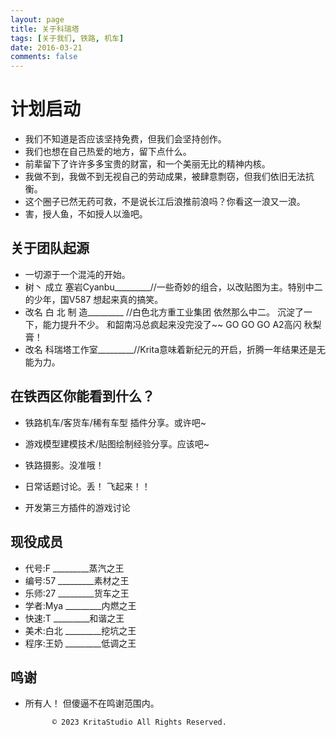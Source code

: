 ```yaml
---
layout: page
title: 关于科瑞塔
tags: [关于我们, 铁路, 机车]
date: 2016-03-21
comments: false
---
```

    
#  计划启动

* 我们不知道是否应该坚持免费，但我们会坚持创作。   
* 我们也想在自己热爱的地方，留下点什么。
* 前辈留下了许许多多宝贵的财富，和一个美丽无比的精神内核。
* 我做不到，我做不到无视自己的劳动成果，被肆意剽窃，但我们依旧无法抗衡。
* 这个圈子已然无药可救，不是说长江后浪推前浪吗？你看这一浪又一浪。
* 害，授人鱼，不如授人以渔吧。

## 关于团队起源

* 一切源于一个混沌的开始。
* 树丶 成立 塞岩Cyanbu_________//一些奇妙的组合，以改贴图为主。特别中二的少年，国V587 想起来真的搞笑。
* 改名 白 北 制 造_________ //白色北方重工业集团 依然那么中二。 沉淀了一下，能力提升不少。 和韶南冯总疯起来没完没了~~  GO GO GO A2高闪 秋梨膏！
* 改名 科瑞塔工作室_________//Krita意味着新纪元的开启，折腾一年结果还是无能为力。

## 在铁西区你能看到什么？   

* 铁路机车/客货车/稀有车型 插件分享。或许吧~

* 游戏模型建模技术/贴图绘制经验分享。应该吧~

* 铁路摄影。没准哦！

* 日常话题讨论。丢！ 飞起来！！

* 开发第三方插件的游戏讨论

## 现役成员

* 代号:F        _________蒸汽之王
* 编号:57       _________素材之王
* 乐师:27       _________货车之王
* 学者:Mya      _________内燃之王
* 快速:T        _________和谐之王
* 美术:白北     _________挖坑之王
* 程序:王奶     _________低调之王


## 鸣谢


* 所有人！ 但傻逼不在鸣谢范围内。
      

            © 2023 KritaStudio All Rights Reserved.